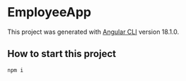 # EmployeeApp

This project was generated with [Angular CLI](https://github.com/angular/angular-cli) version 18.1.0.
## How to start this project
`npm i`